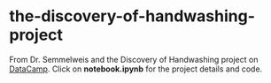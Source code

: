 # the-discovery-of-handwashing-project
From Dr. Semmelweis and the Discovery of Handwashing project on <a href = https://projects.datacamp.com/projects/20>DataCamp</a>. Click on <b>notebook.ipynb</b> for the project details and code.
